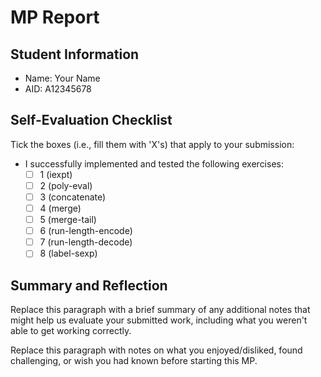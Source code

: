 # MP Report

## Student Information

- Name: Your Name
- AID: A12345678

## Self-Evaluation Checklist

Tick the boxes (i.e., fill them with 'X's) that apply to your submission:

- I successfully implemented and tested the following exercises:
  - [ ] 1 (iexpt)
  - [ ] 2 (poly-eval)
  - [ ] 3 (concatenate)
  - [ ] 4 (merge)
  - [ ] 5 (merge-tail)
  - [ ] 6 (run-length-encode)
  - [ ] 7 (run-length-decode)
  - [ ] 8 (label-sexp)

## Summary and Reflection

Replace this paragraph with a brief summary of any additional notes that might
help us evaluate your submitted work, including what you weren't able to get
working correctly.

Replace this paragraph with notes on what you enjoyed/disliked, found
challenging, or wish you had known before starting this MP.
